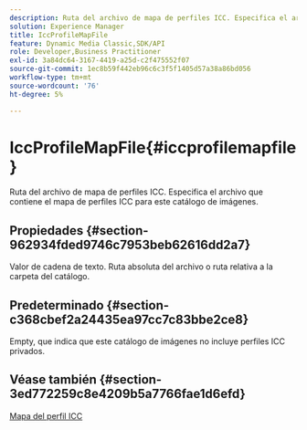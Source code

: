 ```yaml
---
description: Ruta del archivo de mapa de perfiles ICC. Especifica el archivo que contiene el mapa de perfiles ICC para este catálogo de imágenes.
solution: Experience Manager
title: IccProfileMapFile
feature: Dynamic Media Classic,SDK/API
role: Developer,Business Practitioner
exl-id: 3a84dc64-3167-4419-a25d-c2f475552f07
source-git-commit: 1ec8b59f442eb96c6c3f5f1405d57a38a86bd056
workflow-type: tm+mt
source-wordcount: '76'
ht-degree: 5%

---
```


# IccProfileMapFile{#iccprofilemapfile}

Ruta del archivo de mapa de perfiles ICC. Especifica el archivo que contiene el mapa de perfiles ICC para este catálogo de imágenes.

## Propiedades {#section-962934fded9746c7953beb62616dd2a7}

Valor de cadena de texto. Ruta absoluta del archivo o ruta relativa a la carpeta del catálogo.

## Predeterminado {#section-c368cbef2a24435ea97cc7c83bbe2ce8}

Empty, que indica que este catálogo de imágenes no incluye perfiles ICC privados.

## Véase también {#section-3ed772259c8e4209b5a7766fae1d6efd}

[Mapa del perfil ICC](../../../../../is-api/image-catalog/image-serving-api-ref/c-image-catalog-reference/c-icc-profile-map-reference/c-icc-profile-map-reference.md#concept-57b9148ce55249cd825cb7ee19ed057c)
